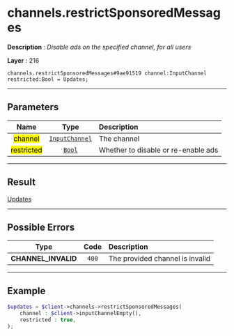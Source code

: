 # channels.restrictSponsoredMessages

**Description** : *Disable ads on the specified channel, for all users*

**Layer** : 216

```tl
channels.restrictSponsoredMessages#9ae91519 channel:InputChannel restricted:Bool = Updates;
```

---

## Parameters

| Name | Type | Description |
| :---: | :---: | :--- |
| <mark>channel</mark> | [`InputChannel`](type/InputChannel) | The channel |
| <mark>restricted</mark> | [`Bool`](type/Bool) | Whether to disable or re-enable ads |

---

## Result

[Updates](type/Updates)

---

## Possible Errors

| Type | Code | Description |
| :---: | :---: | :--- |
| **CHANNEL_INVALID** | `400` | The provided channel is invalid |

---

## Example

```php
$updates = $client->channels->restrictSponsoredMessages(
	channel : $client->inputChannelEmpty(),
	restricted : true,
);
```